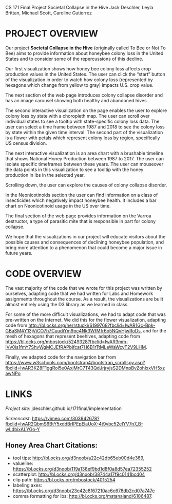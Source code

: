 CS 171 Final Project
Societal Collapse in the Hive
Jack Deschler, Leyla Brittan, Michael Scott, Caroline Gutierrez

# PROJECT OVERVIEW

Our project **Societal Collapse in the Hive** (originally called To Bee or Not To Bee) aims to provide information about honeybee colony loss in the United States
and to consider some of the repercussions of this decline.

Our first visualization shows how honey bee colony loss affects crop production values in the United States. The user
can click the “start” button of the visualization in order to watch how colony loss (represented by hexagons which
change from yellow to gray) impacts U.S. crop value.

The next section of the web page introduces colony collapse disorder and has an image carousel showing both healthy and
abandoned hives.

The second interactive visualization on the page enables the user to explore colony loss by state with a choropleth map.
The user can scroll over individual states to see a tooltip with state-specific colony loss data. The user can select a
time frame between 1987 and 2018 to see the colony loss by state within the given time interval. The second part of the
visualization is a flower with petals which represent colony loss by region, specifically US census division.

The next interactive visualization is an area chart with a brushable timeline that shows National Honey Production
between 1987 to 2017. The user can isolate specific timeframes between these years. The user can mouseover the data
points in this visualization to see a tooltip with the honey production in lbs in the selected year.

Scrolling down, the user can explore the causes of colony collapse disorder.

In the Neonicotinoids section the user can find information on a class of insecticides which negatively impact honeybee
health. It includes a bar chart on Neonicotinoid usage in the US over time.

The final section of the web page provides information on the Varroa destructor, a type of parasitic mite that is
responsible in part for colony collapse.

We hope that the visualizations in our project will educate visitors about the possible causes and consequences of
declining honeybee population, and bring more attention to a phenomenon that could become a major issue in future years.

# CODE OVERVIEW

The vast majority of the code that we wrote for this project was written by ourselves, adapting code that we had written for Labs and Homework assignments throughout the course. As a result, the visualizations are built almost entirely using the D3 library as we learned in class.

For some of the more difficult visualizations, we had to adapt code that was pre-written on the Internet. We did this for the flower visualization, adapting code from http://bl.ocks.org/herrstucki/6199768?fbclid=IwAR1Gc-Bpk-GBaSM4Y13jViCO7h7CuudiYm9pc4Nk3WfMfr6o5NQvHjwRoDs, and for the mesh of hexagons that represent beehives, adapting code from https://bl.ocks.org/mbostock/5249328?fbclid=IwAR3mm-lVv0is1fmY7ShvWgMCJEfRAPbjfcat7H6B1rTtMLeWaWcyT2V9LHM.

Finally, we adapted code for the navigation bar from https://www.w3schools.com/bootstrap4/bootstrap_scrollspy.asp?fbclid=IwAR3KZ8F1ggRol5e0AxjMrC7T43QdJrjryjsS2DMnpBvZohIxxVH5xzawNPo 

# LINKS

*Project site*: jdeschler.github.io/171final/implementation

*Screencast*: https://vimeo.com/303942678?fbclid=IwAR2QbmS6BtY5xddBrIPEpElaUoX-4t9vbc52eIYV7n7_B-wLdbixALYGo-Y 

## Honey Area Chart Citations: 
- tool tips: http://bl.ocks.org/d3noob/a22c42db65eb00d4e369, 
- valueline: https://bl.ocks.org/d3noob/119a138ef9bd1d8f0a8d57ea72355252
- scatterplot: http://bl.ocks.org/d3noob/38744a17f9c0141bcd04
- clip path: https://bl.ocks.org/mbostock/4015254
- labeling axes: https://bl.ocks.org/d3noob/23e42c8f67210ac6c678db2cd07a747e
- comma formatting for lbs: http://bl.ocks.org/mstanaland/6106487.